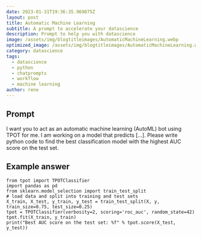 ```yaml
---
date: 2023-01-31T19:36:35.969875Z
layout: post
title: Automatic Machine Learning
subtitle: A prompt to accelerate your datascience
description: Prompt to help you with datascience 
image: /assets/img/blogtitleimages/AutomaticMachineLearning.webp
optimized_image: /assets/img/blogtitleimages/AutomaticMachineLearning.webp
category: datascience
tags:
  - datascience
  - python
  - chatprompts
  - workflow
  - machine learning
author: rene
---
```


## Prompt

  <div class='promptinnerdivtop'>
    <div class='prompttextdiv'>
    <p>I want you to act as an automatic machine learning (AutoML) bot using TPOT for me. I am working on a model that predicts [...]. Please write python code to find the best classification model with the highest AUC score on the test set.</p>
    </div>
  </div>


## Example answer
  <div class='promptinnerdivbottom' >

  </div>
  
    from tpot import TPOTClassifier
    import pandas as pd
    from sklearn.model_selection import train_test_split
    # load data and split into training and test sets
    X_train, X_test, y_train, y_test = train_test_split(X, y, train_size=0.75, test_size=0.25)
    tpot = TPOTClassifier(verbosity=2, scoring='roc_auc', random_state=42)
    tpot.fit(X_train, y_train)
    print("Best AUC score on the test set: %f" % tpot.score(X_test, y_test))